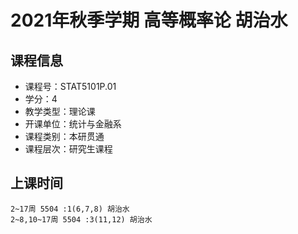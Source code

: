 # 2021年秋季学期 高等概率论 胡治水






## 课程信息

- 课程号：STAT5101P.01
- 学分：4
- 教学类型：理论课
- 开课单位：统计与金融系
- 课程类别：本研贯通
- 课程层次：研究生课程

## 上课时间

```
2~17周 5504 :1(6,7,8) 胡治水
2~8,10~17周 5504 :3(11,12) 胡治水
```

